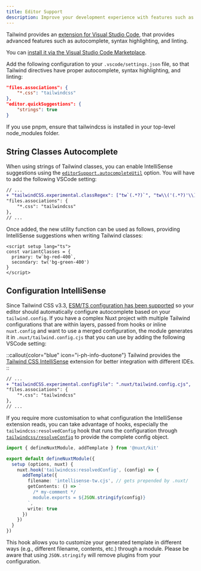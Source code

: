 ```yaml
---
title: Editor Support
description: Improve your development experience with features such as autocomplete, syntax highlighting, and linting.
---
```


Tailwind provides an [extension for Visual Studio Code](https://github.com/tailwindlabs/tailwindcss-intellisense), that provides advanced features such as autocomplete, syntax highlighting, and linting.

You can [install it via the Visual Studio Code Marketplace](https://marketplace.visualstudio.com/items?itemName=bradlc.vscode-tailwindcss).

Add the following configuration to your `.vscode/settings.json` file, so that Tailwind directives have proper autocomplete, syntax highlighting, and linting:

```json [.vscode/settings.json]
"files.associations": {
    "*.css": "tailwindcss"
},
"editor.quickSuggestions": {
    "strings": true
}
```

If you use pnpm, ensure that tailwindcss is installed in your top-level node_modules folder.

## String Classes Autocomplete

When using strings of Tailwind classes, you can enable IntelliSense suggestions using the [`editorSupport.autocompleteUtil`](/getting-started/configuration#editorsupport) option. You will have to add the following VSCode setting:

```diff [.vscode/settings.json]
// ...
+ "tailwindCSS.experimental.classRegex": ["tw`(.*?)`", "tw\\('(.*?)'\\)", "tw\\(\\s*('(.*?)'|\"(.*?)\")\\s*\\)"],
"files.associations": {
    "*.css": "tailwindcss"
},
// ...
```

Once added, the new utility function can be used as follows, providing IntelliSense suggestions when writing Tailwind classes:

```vue [index.vue]
<script setup lang="ts">
const variantClasses = {
  primary: tw`bg-red-400`,
  secondary: tw('bg-green-400')
}
</script>
```

## Configuration IntelliSense

Since Tailwind CSS v3.3, [ESM/TS configuration has been supported](https://tailwindcss.com/blog/tailwindcss-v3-3#esm-and-type-script-support) so your editor should automatically configure autocomplete based on your `tailwind.config`. If you have a complex Nuxt project with multiple Tailwind configurations that are within layers, passed from hooks or inline `nuxt.config` and want to use a merged configuration, the module generates it in `.nuxt/tailwind.config.cjs` that you can use by adding the following VSCode setting:

::callout{color="blue" icon="i-ph-info-duotone"} Tailwind provides the [Tailwind CSS IntelliSense](https://tailwindcss.com/docs/editor-setup#jet-brains-ides) extension for better integration with different IDEs.  ::

```diff [.vscode/settings.json]
// ...
+ "tailwindCSS.experimental.configFile": ".nuxt/tailwind.config.cjs",
"files.associations": {
    "*.css": "tailwindcss"
},
// ...
```

If you require more customisation to what configuration the IntelliSense extension reads, you can take advantage of hooks, especially the `tailwindcss:resolvedConfig` hook that runs the configuration through [`tailwindcss/resolveConfig`](https://github.com/tailwindlabs/tailwindcss/blob/master/resolveConfig.js) to provide the complete config object.

```ts [modules/tw-cjs-config.ts]
import { defineNuxtModule, addTemplate } from '@nuxt/kit'

export default defineNuxtModule({
  setup (options, nuxt) {
    nuxt.hook('tailwindcss:resolvedConfig', (config) => {
      addTemplate({
        filename: 'intellisense-tw.cjs', // gets prepended by .nuxt/
        getContents: () => `
          /* my-comment */
          module.exports = ${JSON.stringify(config)}
        `,
        write: true
      })
    })
  }
})
```

This hook allows you to customize your generated template in different ways (e.g., different filename, contents, etc.) through a module. Please be aware that using `JSON.stringify` will remove plugins from your configuration.
